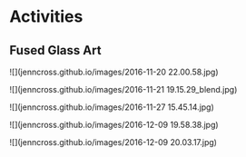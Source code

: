 # [](#header-1)Activities
## [](#header-2)Fused Glass Art
![](jenncross.github.io/images/2016-11-20 22.00.58.jpg)

![](jenncross.github.io/images/2016-11-21 19.15.29_blend.jpg)

![](jenncross.github.io/images/2016-11-27 15.45.14.jpg)

![](jenncross.github.io/images/2016-12-09 19.58.38.jpg)

![](jenncross.github.io/images/2016-12-09 20.03.17.jpg)
